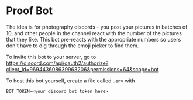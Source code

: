 # Proof Bot

The idea is for photography discords - you post your pictures in batches of 10, and other people in the channel react with the number of the pictures that they like. This bot pre-reacts with the appropriate numbers so users don't have to dig through the emoji picker to find them.

To invite this bot to your server, go to https://discord.com/api/oauth2/authorize?client_id=969443608639963206&permissions=64&scope=bot

To host this bot yourself, create a file called `.env` with
```
BOT_TOKEN=<your discord bot token here>
```

